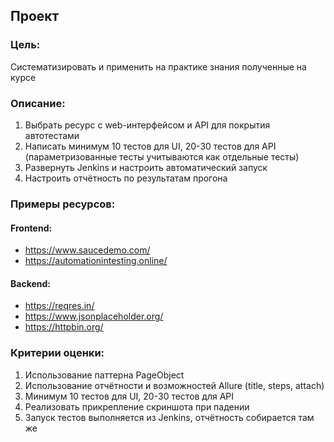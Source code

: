 ## Проект

### Цель:

Систематизировать и применить на практике знания полученные на курсе

### Описание:

1. Выбрать ресурс с web-интерфейсом и API для покрытия автотестами
2. Написать минимум 10 тестов для UI, 20-30 тестов для API (параметризованные тесты учитываются как отдельные тесты)
3. Развернуть Jenkins и настроить автоматический запуск
4. Настроить отчётность по результатам прогона

### Примеры ресурсов:

#### Frontend:

- https://www.saucedemo.com/
- https://automationintesting.online/

#### Backend:

- https://reqres.in/
- https://www.jsonplaceholder.org/
- https://httpbin.org/

### Критерии оценки:

1. Использование паттерна PageObject
2. Использование отчётности и возможностей Allure (title, steps, attach)
3. Минимум 10 тестов для UI, 20-30 тестов для API
4. Реализовать прикрепление скриншота при падении
5. Запуск тестов выполняется из Jenkins, отчётность собирается там же